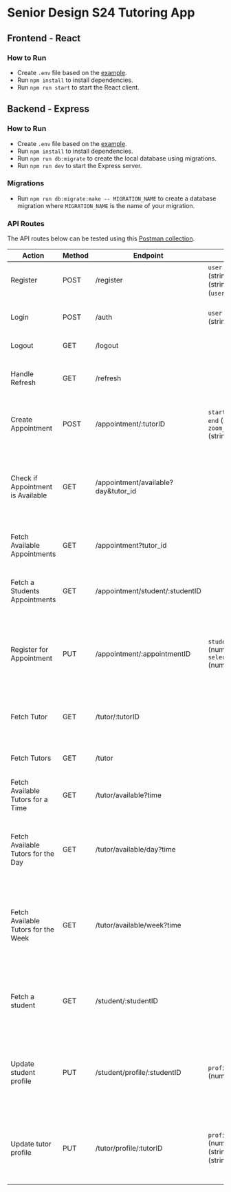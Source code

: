 # Senior Design S24 Tutoring App

## Frontend - React

### How to Run

- Create `.env` file based on the [example](/frontend/.env.example).
- Run `npm install` to install dependencies.
- Run `npm run start` to start the React client.

## Backend - Express

### How to Run

- Create `.env` file based on the [example](/backend/.env.example).
- Run `npm install` to install dependencies.
- Run `npm run db:migrate` to create the local database using migrations.
- Run `npm run dev` to start the Express server.

### Migrations

- Run `npm run db:migrate:make -- MIGRATION_NAME` to create a database migration where `MIGRATION_NAME` is the name of your migration.

### API Routes

The API routes below can be tested using this [Postman collection](/backend/api.postman_collection.json).

| Action | Method | Endpoint | Body | Description |
| --- | --- | --- | --- | --- |
| Register | POST | /register | `user` (string), `pwd` (string), `name` (string), `role` (`user` or `tutor`) | Creates a new user. |
| Login | POST | /auth | `user` (string), `pwd` (string) | Authenticates a user and returns JWT token. |
| Logout | GET | /logout |  | Logs out the current user. |
| Handle Refresh | GET | /refresh |  | Handles refresh token and provides new access token. |
| Create Appointment | POST | /appointment/:tutorID | `start` (string), `end` (string), `zoom_link` (string) | Creates a new appointment for a given tutor |
| Check if Appointment is Available | GET | /appointment/available?day&tutor_id |  | Returns true if the appointment for the specified tutor at the specified time is available |
| Fetch Available Appointments | GET | /appointment?tutor_id |  | Fetches all of the available appointments for a tutor |
| Fetch a Students Appointments | GET | /appointment/student/:studentID |  | Finds all of a students current appointments they have signed up for |
| Register for Appointment | PUT | /appointment/:appointmentID | `student_id` (number), `selected_subject` (number) | Registers a student under an appointment with a selected subject to be tutored on |
| Fetch Tutor | GET | /tutor/:tutorID |  | Finds and returns the information about the tutor given the tutorID |
| Fetch Tutors | GET | /tutor |  | Retrieves all of the current tutors |
| Fetch Available Tutors for a Time | GET | /tutor/available?time |  | Finds all of the available tutors for a given start time |
| Fetch Available Tutors for the Day | GET | /tutor/available/day?time |  | Finds all of the available tutors for the entire day given any time of the day |
| Fetch Available Tutors for the Week | GET | /tutor/available/week?time |  | Finds all of the available tutors for the entire week (starting Sunday) given any time of any day in the week |
| Fetch a student | GET | /student/:studentID |  | Finds and returns the information about a student given the students user id |
| Update student profile | PUT | /student/profile/:studentID | `profile_picture` (number) | Updates the profile for a student given the students user id and the information (body) to update|
| Update tutor profile | PUT | /tutor/profile/:tutorID | `profile_picture` (number), `bio` (string), `subjects` (string[]) | Updates the profile for a tutor given the tutor id and the information (body) to update|